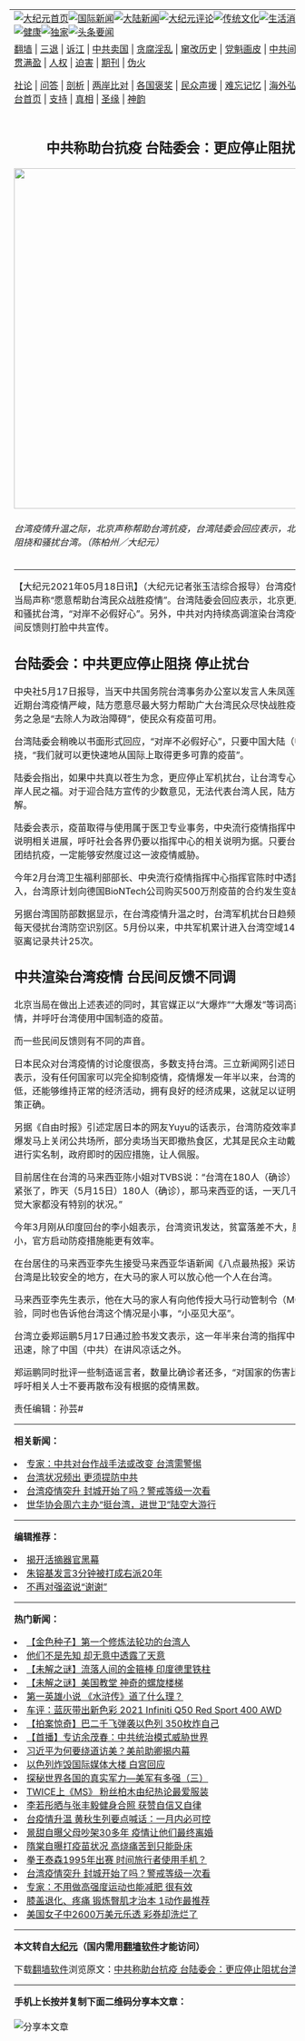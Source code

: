 <a name="1" id="1" target="_blank"></a><span id="1"></span>
<table align=center border="0"><tr><td colspan="2" VALIGN=TOP><a href="https://github.com/ntrwbs3406/djy/blob/master/gb/nf1351518.md#1"><img src="https://raw.githubusercontent.com/ntrwbs3406/www/master/t/djy/1.jpg" title="大纪元首页" alt="大纪元首页"></a><a href="https://github.com/ntrwbs3406/djy/blob/master/gb/n24hr.md#1"><img src="https://raw.githubusercontent.com/ntrwbs3406/www/master/t/djy/3.jpg" title="国际新闻" alt="国际新闻"></a><a href="https://github.com/ntrwbs3406/djy/blob/master/gb/nsc413.md#1"><img src="https://raw.githubusercontent.com/ntrwbs3406/www/master/t/djy/4.jpg" title="大陆新闻" alt="大陆新闻"></a><a href="https://github.com/ntrwbs3406/djy/blob/master/gb/news392.md#1"><img src="https://raw.githubusercontent.com/ntrwbs3406/www/master/t/djy/5.jpg" title="大纪元评论" alt="大纪元评论"></a><a href="https://github.com/ntrwbs3406/djy/blob/master/gb/news2007.md#1"><img src="https://raw.githubusercontent.com/ntrwbs3406/www/master/t/djy/6.jpg" title="传统文化" alt="传统文化"></a><a href="https://github.com/ntrwbs3406/djy/blob/master/gb/news2008.md#1"><img src="https://raw.githubusercontent.com/ntrwbs3406/www/master/t/djy/7.jpg" title="生活消费" alt="生活消费"></a><a href="https://github.com/ntrwbs3406/djy/blob/master/gb/ncyule.md#1"><img src="https://raw.githubusercontent.com/ntrwbs3406/www/master/t/djy/8.jpg" title="娱乐休闲" alt="娱乐休闲"></a><a href="https://github.com/ntrwbs3406/djy/blob/master/gb/nsc1002.md#1"><img src="https://raw.githubusercontent.com/ntrwbs3406/www/master/t/djy/9.jpg" title="健康" alt="健康"></a><a href="https://github.com/ntrwbs3406/djy/blob/master/gb/nf6092.md#1"><img src="https://raw.githubusercontent.com/ntrwbs3406/www/master/t/djy/10a.jpg" title="独家" alt="独家"></a><a href="https://github.com/ntrwbs3406/djy/blob/master/gb/nf4514.md#1"><img src="https://raw.githubusercontent.com/ntrwbs3406/www/master/t/djy/12a.jpg" title="头条要闻" alt="头条要闻"></a></td></tr>
<tr><td colspan="2" VALIGN=TOP><a target="_blank" href="https://github.com/ntrwbs3406/www/blob/master/README.md?zsrh#1">翻墙</a> | <a target="_blank" href="https://github.com/ntrwbs3406/djy/blob/master/gb/nf5657.md#1">三退</a> | <a target="_blank" href="https://github.com/ntrwbs3406/djy/blob/master/gb/nf6124.md#1">诉江</a> | <a target="_blank" href="https://github.com/ntrwbs3406/djy/blob/master/gb/nf1176117.md#1">中共卖国</a> | <a target="_blank" href="https://github.com/ntrwbs3406/djy/blob/master/gb/nf5773.md#1">贪腐淫乱</a> | <a target="_blank" href="https://github.com/ntrwbs3406/djy/blob/master/gb/nf1176115.md#1">窜改历史</a> | <a target="_blank" href="https://github.com/ntrwbs3406/djy/blob/master/gb/nf1176107.md#1">党魁画皮</a> | <a target="_blank" href="https://github.com/ntrwbs3406/djy/blob/master/gb/nf1320400.md#1">中共间谍</a> | <a target="_blank" href="https://github.com/ntrwbs3406/djy/blob/master/gb/nf1176114.md#1">破坏传统</a> | <a target="_blank" href="https://github.com/ntrwbs3406/ntdtv/blob/master/gb/prog447_1.md#1">恶贯满盈</a> | <a target="_blank" href="https://github.com/ntrwbs3406/djy/blob/master/gb/ncid278.md#1">人权</a> | <a target="_blank" href="https://github.com/ntrwbs3406/djy/blob/master/gb/nf1176111.md#1">迫害</a> | <a target="_blank" href="https://gitlab.com/szzdlab/mh-qikan/blob/master/README.md#1">期刊</a> | <a target="_blank" href="https://github.com/ntrwbs3406/djy/blob/master/gb/nf5562.md#1">伪火</a></p><p><a target="_blank" href="https://github.com/ntrwbs3406/djy/blob/master/gb/9p.md#1">社论</a> | <a target="_blank" href="https://github.com/ntrwbs3406/djy/blob/master/gb/nf4378.md#1">问答</a> | <a target="_blank" href="https://github.com/ntrwbs3406/djy/blob/master/gb/nf5792.md#1">剖析</a> | <a target="_blank" href="https://github.com/ntrwbs3406/djy/blob/master/gb/nf5735.md#1">两岸比对</a> | <a target="_blank" href="https://github.com/ntrwbs3406/djy/blob/master/gb/nf6119.md#1">各国褒奖</a> | <a target="_blank" href="https://github.com/ntrwbs3406/djy/blob/master/gb/nf6120.md#1">民众声援</a> | <a target="_blank" href="https://github.com/ntrwbs3406/djy/blob/master/gb/nf1188594.md#1">难忘记忆</a> | <a target="_blank" href="https://github.com/ntrwbs3406/djy/blob/master/gb/nf3180.md#1">海外弘传</a> | <a target="_blank" href="https://github.com/ntrwbs3406/djy/blob/master/gb/nf5410.md#1">万人上访</a> | <a target="_blank" href="https://github.com/ntrwbs3406/www/blob/master/README.md?zsrh#1">平台首页</a> | <a target="_blank" href="https://github.com/ntrwbs3406/djy/blob/master/gb/nf4386.md#1">支持</a> | <a target="_blank" href="https://github.com/ntrwbs3406/djy/blob/master/gb/nf4389.md#1">真相</a> | <a target="_blank" href="https://github.com/ntrwbs3406/djy/blob/master/gb/nf5790.md#1">圣缘</a> | <a target="_blank" href="https://github.com/ntrwbs3406/djy/blob/master/gb/nf4786.md#1">神韵</a></td></tr>
<tr><td VALIGN=TOP width="626"><h2 align=center>中共称助台抗疫 台陆委会：更应停止阻扰台湾</h2>
<img width="600" src="https://i.epochtimes.com/assets/uploads/2021/01/1808231139272378-600x400.jpg" />
<h6>台湾疫情升温之际，北京声称帮助台湾抗疫，台湾陆委会回应表示，北京更应该停止阻挠和骚扰台湾。（陈柏州／大纪元）
</h6>
<hr>
	<p>【大纪元2021年05月18日讯】（大纪元记者张玉洁综合报导）<ahref="https://github.com/ntrwbs3406/djy/blob/master/gb/tag/%E5%8F%B0%E6%B9%BE.md#1">台湾</a><ahref="https://github.com/ntrwbs3406/djy/blob/master/gb/tag/%E7%96%AB%E6%83%85.md#1">疫情</a>升温，北京当局声称“愿意帮助台湾民众战胜疫情”。台湾陆委会回应表示，北京更应该停止阻挠和骚<ahref="https://github.com/ntrwbs3406/djy/blob/master/gb/tag/%E6%89%B0%E5%8F%B0.md#1">扰台</a>湾，“对岸不必<ahref="https://github.com/ntrwbs3406/djy/blob/master/gb/tag/%E5%81%87%E5%A5%BD%E5%BF%83.md#1">假好心</a>”。另外，<ahref="https://github.com/ntrwbs3406/djy/blob/master/gb/tag/%E4%B8%AD%E5%85%B1.md#1">中共</a>对内持续高调渲染台湾<ahref="https://github.com/ntrwbs3406/djy/blob/master/gb/tag/%E7%96%AB%E6%83%85.md#1">疫情</a>，但台日民间反馈则打脸中共宣传。</p>
<h2>台陆委会：<ahref="https://github.com/ntrwbs3406/djy/blob/master/gb/tag/%E4%B8%AD%E5%85%B1.md#1">中共</a>更应停止阻挠 停止<ahref="https://github.com/ntrwbs3406/djy/blob/master/gb/tag/%E6%89%B0%E5%8F%B0.md#1">扰台</a></h2>
<p>中央社5月17日报导，当天中共国务院<ahref="https://github.com/ntrwbs3406/djy/blob/master/gb/tag/%E5%8F%B0%E6%B9%BE.md#1">台湾</a>事务办公室以发言人朱凤莲的名义声称，近期台湾疫情严峻，陆方愿意尽最大努力帮助广大台湾民众尽快战胜疫情；并宣称当务之急是“去除人为政治障碍”，使民众有疫苗可用。</p>
<p>台湾陆委会稍晚以书面形式回应，“对岸不必<ahref="https://github.com/ntrwbs3406/djy/blob/master/gb/tag/%E5%81%87%E5%A5%BD%E5%BF%83.md#1">假好心</a>”，只要中国大陆（中共）不阻挠，“我们就可以更快速地从国际上取得更多可靠的疫苗”。</p>
<p>陆委会指出，如果中共真以苍生为念，更应停止军机扰台，让台湾专心抗疫，才是两岸人民之福。对于迎合陆方宣传的少数意见，无法代表台湾人民，陆方也不应错误理解。</p>
<p>陆委会表示，疫苗取得与使用属于医卫专业事务，中央流行疫情指挥中心已持续对外说明相关进展，呼吁社会各界仍要以指挥中心的相关说明为据。只要台湾沉稳应对、团结抗疫，一定能够安然度过这一波疫情威胁。</p>
<p>今年2月台湾卫生福利部部长、中央流行疫情指挥中心指挥官陈时中透露，因外力介入，台湾原计划向德国BioNTech公司购买500万剂疫苗的合约发生变故。</p>
<p>另据台湾国防部数据显示，在台湾疫情升温之时，台湾军机扰台日趋频繁，上周几乎每天侵扰台湾防空识别区。5月份以来，中共军机累计进入台湾空域14天，台湾广播驱离记录共计25次。</p>
<h2>中共渲染台湾疫情 台民间反馈不同调</h2>
<p>北京当局在做出上述表述的同时，其官媒正以“大爆炸”“大爆发”等词高调渲染台湾疫情，并呼吁台湾使用中国制造的疫苗。</p>
<p>而一些民间反馈则有不同的声音。</p>
<p>日本民众对台湾疫情的讨论度很高，多数支持台湾。三立新闻网引述日本网友的反馈表示，没有任何国家可以完全抑制疫情，疫情爆发一年半以来，台湾的疫情死亡率极低，还能够维持正常的经济活动，拥有良好的经济成果，这就足以证明台湾的防疫政策正确。</p>
<p>另据《自由时报》引述定居日本的网友Yuyu的话表示，台湾防疫效率真的很高，疫情爆发马上关闭公共场所，部分卖场当天即撤热食区，尤其是民众主动戴口罩，各场所进行实名制，政府即时的因应措施，让人佩服。</p>
<p>目前居住在台湾的马来西亚陈小姐对TVBS说：“台湾在180人（确诊）的时候，就很紧张了，昨天（5月15日）180人（确诊），那马来西亚的话，一天几千人在上升，感觉大家都没有特别的状况。”</p>
<p>今年3月刚从印度回台的李小姐表示，台湾资讯发达，贫富落差不大，腹地也相对小，官方启动防疫措施能更有效率。</p>
<p>在台居住的马来西亚李先生接受马来西亚华语新闻《八点最热报》采访表示，他觉得台湾是比较安全的地方，在大马的家人可以放心他一个人在台湾。</p>
<p>马来西亚李先生表示，他在大马的家人有向他传授大马行动管制令（MCO）期间的经验，同时也告诉他台湾这个情况是小事，“小巫见大巫”。</p>
<p>台湾立委郑运鹏5月17日通过脸书发文表示，这一年半来台湾的指挥中心资讯透明又迅速，除了中国（中共）在讲风凉话之外。</p>
<p>郑运鹏同时批评一些制造谣言者，数量比确诊者还多，“对国家的伤害比疫情更重”，呼吁相关人士不要再散布没有根据的疫情黑数。</p>
<p>责任编辑：孙芸#</p>
	
<hr>


<strong>相关新闻：</strong>
<li><a href="https://github.com/ntrwbs3406/djy/blob/master/gb/21/5/15/n12952305.md#1">专家：中共对台作战手法或改变 台湾需警惕</a></li>
<li><a href="https://github.com/ntrwbs3406/djy/blob/master/gb/21/5/16/n12953695.md#1">台湾状况频出 更须提防中共</a></li>
<li><a href="https://github.com/ntrwbs3406/djy/blob/master/gb/21/5/17/n12954344.md#1">台湾疫情突升 封城开始了吗？警戒等级一次看</a></li>
<li><a href="https://github.com/ntrwbs3406/djy/blob/master/gb/21/5/17/n12954699.md#1">世华协会周六主办“挺台湾，进世卫”陆空大游行</a></li>
<hr>


<strong>编辑推荐：</strong>
<li><a href="https://github.com/ntrwbs3406/djy/blob/master/gb/10/4/19/n2881569.md?dfh#1" target="_blank">揭开活摘器官黑幕</a></li><li><a href="https://github.com/tsiac2612/djy/blob/master/gb/20/2/28/n11903759.md#1" target="_blank">朱镕基发言3分钟被打成右派20年</a></li><li><a href="https://github.com/tsiac2612/djy/blob/master/gb/12/9/22/n3688691.md#1" target="_blank">不再对强盗说“谢谢”</a></li>
<hr>

<strong>热门新闻：</strong>
<li><a href="https://github.com/ntrwbs3406/djy/blob/master/gb/21/5/7/n12929954.md#1">【金色种子】第一个修炼法轮功的台湾人</a></li>
<li><a href="https://github.com/ntrwbs3406/djy/blob/master/gb/21/4/19/n12891271.md#1">他们不是先知 却无意中透露了天意</a></li>
<li><a href="https://github.com/ntrwbs3406/djy/blob/master/gb/21/5/12/n12944071.md#1">【未解之谜】流落人间的金箍棒 印度德里铁柱</a></li>
<li><a href="https://github.com/ntrwbs3406/djy/blob/master/gb/21/5/10/n12937774.md#1">【未解之谜】美国教堂 神奇的螺旋楼梯</a></li>
<li><a href="https://github.com/ntrwbs3406/djy/blob/master/gb/21/4/30/n12915743.md#1">第一英雄小说  《水浒传》道了什么理？</a></li>
<li><a href="https://github.com/ntrwbs3406/djy/blob/master/gb/21/5/14/n12950896.md#1">车评：蓝灰带出新色彩 2021 Infiniti Q50 Red Sport 400 AWD</a></li>
<li><a href="https://github.com/ntrwbs3406/djy/blob/master/gb/21/5/16/n12952816.md#1">【拍案惊奇】巴二千飞弹袭以色列 350枚炸自己</a></li>
<li><a href="https://github.com/ntrwbs3406/djy/blob/master/gb/21/5/13/n12947433.md#1">【首播】专访余茂春：中共统治模式威胁世界</a></li>
<li><a href="https://github.com/ntrwbs3406/djy/blob/master/gb/21/5/15/n12951061.md#1">习近平为何要绕道访美？美前助卿揭内幕</a></li>
<li><a href="https://github.com/ntrwbs3406/djy/blob/master/gb/21/5/15/n12952688.md#1">以色列炸毁国际媒体大楼 白宫回应</a></li>
<li><a href="https://github.com/ntrwbs3406/djy/blob/master/gb/21/5/14/n12950979.md#1">探秘世界各国的真实军力—美军有多强（三）</a></li>
<li><a href="https://github.com/ntrwbs3406/djy/blob/master/gb/21/5/14/n12949185.md#1">TWICE上《MS》 粉丝柏木由纪热论最爱服装</a></li>
<li><a href="https://github.com/ntrwbs3406/djy/blob/master/gb/21/5/14/n12950935.md#1">李若彤晒与张丰毅健身合照 获赞自信又自律</a></li>
<li><a href="https://github.com/ntrwbs3406/djy/blob/master/gb/21/5/16/n12954101.md#1">台疫情升温 黄秋生列要点喊话：一月内必可控</a></li>
<li><a href="https://github.com/ntrwbs3406/djy/blob/master/gb/21/5/14/n12950568.md#1">景甜自曝父母吵架30多年 疫情让他们最终离婚</a></li>
<li><a href="https://github.com/ntrwbs3406/djy/blob/master/gb/21/5/16/n12953857.md#1">隋棠自曝打疫苗状况 高烧痛苦到只能卧床</a></li>
<li><a href="https://github.com/ntrwbs3406/djy/blob/master/gb/21/5/16/n12953088.md#1">拳王泰森1995年出赛 时间旅行者使用手机？</a></li>
<li><a href="https://github.com/ntrwbs3406/djy/blob/master/gb/21/5/17/n12954344.md#1">台湾疫情突升 封城开始了吗？警戒等级一次看</a></li>
<li><a href="https://github.com/ntrwbs3406/djy/blob/master/gb/21/5/14/n12950656.md#1">专家：不用做高强度运动也能减肥 很有效</a></li>
<li><a href="https://github.com/ntrwbs3406/djy/blob/master/gb/21/5/14/n12950187.md#1">膝盖退化、疼痛 锻炼臀肌才治本 1动作最推荐</a></li>
<li><a href="https://github.com/ntrwbs3406/djy/blob/master/gb/21/5/16/n12953268.md#1">美国女子中2600万美元乐透 彩券却洗烂了</a></li>
<hr>

<strong>本文转自<a href="https://www.epochtimes.com">大纪元</a>（国内需用<a href="https://github.com/ntrwbs3406/www/blob/master/README.md#8">翻墙软件</a>才能访问）</strong><p>下载<a href="https://github.com/ntrwbs3406/www/blob/master/README.md#8">翻墙软件</a>浏览原文：<a href="https://www.epochtimes.com/gb/21/5/17/n12956250.htm">中共称助台抗疫 台陆委会：更应停止阻扰台湾</a></p><hr>

<strong>手机上长按并复制下面二维码分享本文章：</strong><br><br><img src="https://chart.apis.google.com/chart?cht=qr&chs=240x240&choe=UTF-8&chld=M|2&chl=https://github.com/ntrwbs3406/djy/blob/master/gb/21/5/17/n12956250.md%231" title="分享本文章"></td><td VALIGN=TOP><a href="https://github.com/ntrwbs3406/djy/blob/master/gb/16/1/21/n4622075.md?dfh#1" target="_blank"><img src="https://raw.githubusercontent.com/ntrwbs3406/djy/master/gb/300/wei-f1.jpg" title="中共的伪火骗局"  alt="中共的伪火骗局"></a><br><a href="https://github.com/ntrwbs3406/www/blob/master/README.md?dfh#9" target="_blank"><img src="https://raw.githubusercontent.com/ntrwbs3406/djy/master/gb/300/yong-h.jpg" title="永恒的见证"  alt="永恒的见证"></a><br><a href="https://github.com/ntrwbs3406/djy/blob/master/gb/13/9/29/n3974789.md?dfh#1" target="_blank"><img src="https://raw.githubusercontent.com/ntrwbs3406/djy/master/gb/300/shang-lnz.jpg" title="善良女子被中共投男牢"  alt="善良女子被中共投男牢"></a><br><a href="https://github.com/ntrwbs3406/djy/blob/master/gb/16/3/16/n4663449.md?dfh#1" target="_blank"><img src="https://raw.githubusercontent.com/ntrwbs3406/djy/master/gb/300/huo-z3.jpg" title="警卫目击活摘器官"  alt="警卫目击活摘器官"></a><br><a href="https://github.com/ntrwbs3406/djy/blob/master/gb/16/8/7/n8177641.md?dfh#1" target="_blank"><img src="https://raw.githubusercontent.com/ntrwbs3406/djy/master/gb/300/huo-z4.jpg" title="证人描述活摘恐怖"  alt="证人描述活摘恐怖"></a><br><a href="https://github.com/ntrwbs3406/djy/blob/master/gb/10/4/19/n2881569.md?dfh#1" target="_blank"><img src="https://raw.githubusercontent.com/ntrwbs3406/djy/master/gb/300/huo-z1.jpg" title="揭开活摘器官黑幕"  alt="揭开活摘器官黑幕"></a><br><a href="https://github.com/ntrwbs3406/djy/blob/master/gb/10/11/7/n3077476.md?dfh#1" target="_blank"><img src="https://raw.githubusercontent.com/ntrwbs3406/djy/master/gb/300/ma-ks.jpg" title="马克思的成魔之路"  alt="马克思的成魔之路"></a><br><a href="https://github.com/ntrwbs3406/djy/blob/master/gb/14/6/9/n4173977.md?dfh#1" target="_blank"><img src="https://raw.githubusercontent.com/ntrwbs3406/djy/master/gb/300/chang-zs.jpg" title="藏字石 蕴天机"  alt="藏字石 蕴天机"></a><br><a href="https://github.com/ntrwbs3406/djy/blob/master/gb/18/5/10/n10381511.md?dfh#1" target="_blank"><img src="https://raw.githubusercontent.com/ntrwbs3406/djy/master/gb/300/st1.jpg" title="关注三亿人三退"  alt="关注三亿人三退"></a><br><a href="https://github.com/ntrwbs3406/djy/blob/master/gb/18/3/21/n10237682.md?dfh#1" target="_blank"><img src="https://raw.githubusercontent.com/ntrwbs3406/djy/master/gb/300/jie-t.jpg" title="解体中共复兴中华"  alt="解体中共复兴中华"></a><br><a href="https://github.com/ntrwbs3406/djy/blob/master/gb/9/2/9/n2422991.md?dfh#1" target="_blank"><img src="https://raw.githubusercontent.com/ntrwbs3406/djy/master/gb/300/gao-zs.jpg" title="中共迫害良心律师"  alt="中共迫害良心律师"></a><br><a href="https://github.com/ntrwbs3406/djy/blob/master/gb/18/12/9/n10900044.md?dfh#1" target="_blank"><img src="https://raw.githubusercontent.com/ntrwbs3406/djy/master/gb/300/sj1.jpg" title="三百多万人举报江泽民"  alt="三百多万人举报江泽民"></a><br><a href="https://github.com/ntrwbs3406/djy/blob/master/gb/18/8/28/n10672014.md?dfh#1" target="_blank"><img src="https://raw.githubusercontent.com/ntrwbs3406/djy/master/gb/300/sj2.jpg" title="这些官员为何起诉江泽民"  alt="这些官员为何起诉江泽民"></a><br><a href="https://github.com/ntrwbs3406/djy/blob/master/gb/8/12/18/n2367165.md?dfh#1" target="_blank"><img src="https://raw.githubusercontent.com/ntrwbs3406/djy/master/gb/300/liangan.jpg" title="海峡两岸的强烈对比"  alt="海峡两岸的强烈对比"></a><br><a href="https://github.com/ntrwbs3406/djy/blob/master/gb/15/12/10/n4593139.md?dfh#1" target="_blank"><img src="https://raw.githubusercontent.com/ntrwbs3406/djy/master/gb/300/jia-ndzl.jpg" title="加拿大总理的贺信"  alt="加拿大总理的贺信"></a><br><a href="https://github.com/ntrwbs3406/djy/blob/master/gb/11/6/17/n3289382.md?dfh#1" target="_blank"><img src="https://raw.githubusercontent.com/ntrwbs3406/djy/master/gb/300/xiao-wd.jpg" title="探寻真相兼听则明"  alt="探寻真相兼听则明"></a><br><a href="https://github.com/ntrwbs3406/djy/blob/master/gb/18/10/27/n10812623.md?dfh#1" target="_blank"><img src="https://raw.githubusercontent.com/ntrwbs3406/djy/master/gb/300/yindu.jpg" title="印度媒体报道东方"  alt="印度媒体报道东方"></a><br><a href="https://github.com/ntrwbs3406/djy/blob/master/gb/18/6/9/n10469652.md?dfh#1" target="_blank"><img src="https://raw.githubusercontent.com/ntrwbs3406/djy/master/gb/300/xie-j.jpg" title="不一样的海外校园"  alt="不一样的海外校园"></a><br><a href="https://github.com/ntrwbs3406/djy/blob/master/gb/7/4/5/n1669415.md?dfh#1" target="_blank"><img src="https://raw.githubusercontent.com/ntrwbs3406/djy/master/gb/300/li-up.jpg" title="从大师到徒弟的传奇"  alt="从大师到徒弟的传奇"></a><br><a href="https://github.com/ntrwbs3406/djy/blob/master/gb/17/5/26/n9191512.md?dfh#1" target="_blank"><img src="https://raw.githubusercontent.com/ntrwbs3406/djy/master/gb/300/zfl2.jpg" title="亿万人与东方一本奇书"  alt="亿万人与东方一本奇书"></a><br><a href="https://github.com/ntrwbs3406/djy/blob/master/gb/13/11/27/n4020290.md?dfh#1" target="_blank"><img src="https://raw.githubusercontent.com/ntrwbs3406/djy/master/gb/300/zhen-h.jpg" title="大陆见不到的震撼场面"  alt="大陆见不到的震撼场面"></a><br><a href="https://github.com/ntrwbs3406/djy/blob/master/gb/15/7/17/n4482910.md?dfh#1" target="_blank"><img src="https://raw.githubusercontent.com/ntrwbs3406/djy/master/gb/300/dalu-sk.jpg" title="人心向善 大陆当初盛况"  alt="人心向善 大陆当初盛况"></a><br><a href="https://github.com/ntrwbs3406/djy/blob/master/gb/19/1/5/n10955468.md?dfh#1" target="_blank"><img src="https://raw.githubusercontent.com/ntrwbs3406/djy/master/gb/300/zfl1.jpg" title="追寻真理 这书讲什么"  alt="追寻真理 这书讲什么"></a><br><a href="https://github.com/ntrwbs3406/www/blob/master/README.md?dfh#1" target="_blank"><img src="https://raw.githubusercontent.com/ntrwbs3406/djy/master/gb/300/fq1.jpg" title="下载免费翻墙软件"  alt="下载免费翻墙软件"></a><br></td></tr></table>
